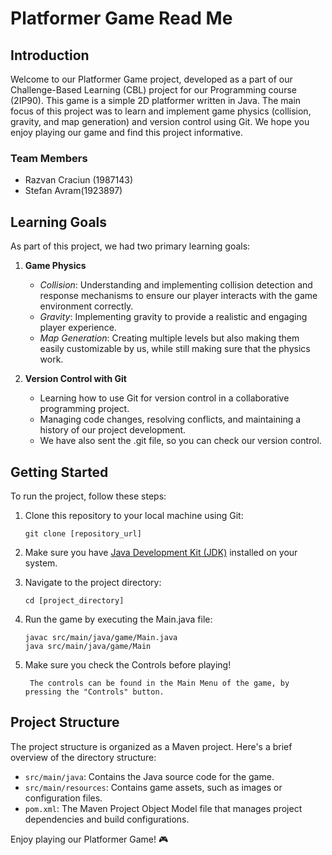 # Platformer Game Read Me

## Introduction
Welcome to our Platformer Game project, developed as a part of our Challenge-Based Learning (CBL) project for our Programming course (2IP90). This game is a simple 2D platformer written in Java. The main focus of this project was to learn and implement game physics (collision, gravity, and map generation) and version control using Git. We hope you enjoy playing our game and find this project informative.

### Team Members
- Razvan Craciun (1987143)
- Stefan Avram(1923897)

## Learning Goals
As part of this project, we had two primary learning goals:

1. **Game Physics**
    - *Collision*: Understanding and implementing collision detection and response mechanisms to ensure our player interacts with the game environment correctly.
    - *Gravity*: Implementing gravity to provide a realistic and engaging player experience.
    - *Map Generation*: Creating multiple levels but also making them easily customizable by us, while still making sure that the physics work.

2. **Version Control with Git**
    - Learning how to use Git for version control in a collaborative programming project.
    - Managing code changes, resolving conflicts, and maintaining a history of our project development.
    - We have also sent the .git file, so you can check our version control.

## Getting Started
To run the project, follow these steps:

1. Clone this repository to your local machine using Git:
   ```
   git clone [repository_url]
   ```

2. Make sure you have [Java Development Kit (JDK)](https://www.oracle.com/java/technologies/javase-downloads.html) installed on your system.

3. Navigate to the project directory:
   ```
   cd [project_directory]
   ```

4. Run the game by executing the Main.java file:
   ```
   javac src/main/java/game/Main.java
   java src/main/java/game/Main
   ```
5. Make sure you check the Controls before playing!
   ```
    The controls can be found in the Main Menu of the game, by pressing the "Controls" button.
   ```

## Project Structure
The project structure is organized as a Maven project. Here's a brief overview of the directory structure:

- `src/main/java`: Contains the Java source code for the game.
- `src/main/resources`: Contains game assets, such as images or configuration files.
- `pom.xml`: The Maven Project Object Model file that manages project dependencies and build configurations.

Enjoy playing our Platformer Game! 🎮
